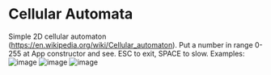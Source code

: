 # Cellular Automata

Simple 2D cellular automaton (https://en.wikipedia.org/wiki/Cellular_automaton). Put a number in range 0-255 at App constructor and see. ESC to exit, SPACE to slow.
Examples:
![image](https://user-images.githubusercontent.com/68948498/153904779-5ee21f91-49ae-4c3b-9012-e1184721033c.png)
![image](https://user-images.githubusercontent.com/68948498/153905320-70522112-810c-40a3-a1b0-28194e551d2e.png)
![image](https://user-images.githubusercontent.com/68948498/153905593-bdc00ebb-a4c3-45f1-88ca-9249fd5ee797.png)
